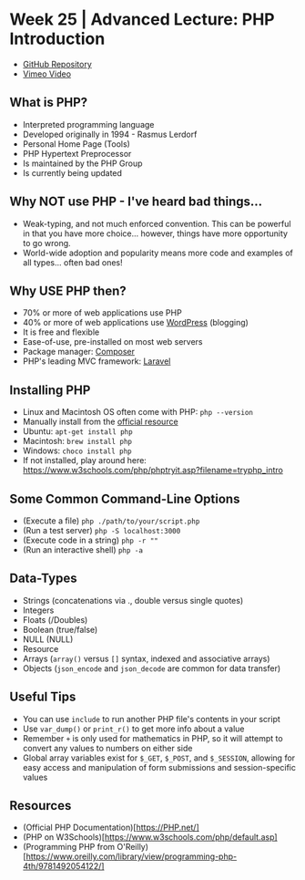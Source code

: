 # Week 25 | Advanced Lecture: PHP Introduction
* [GitHub Repository](https://github.com/WarrenUhrich/lighthouse-labs-advanced-lecture-php)
* [Vimeo Video]()

## What is PHP?
* Interpreted programming language
* Developed originally in 1994 - Rasmus Lerdorf
* Personal Home Page (Tools)
* PHP Hypertext Preprocessor
* Is maintained by the PHP Group
* Is currently being updated

## Why NOT use PHP - I've heard bad things...
* Weak-typing, and not much enforced convention. This can be powerful in that you have more choice... however, things have more opportunity to go wrong.
* World-wide adoption and popularity means more code and examples of all types... often bad ones!

## Why USE PHP then?
* 70% or more of web applications use PHP
* 40% or more of web applications use [WordPress](https://WordPress.org/) (blogging)
* It is free and flexible
* Ease-of-use, pre-installed on most web servers
* Package manager: [Composer](https://getcomposer.org/)
* PHP's leading MVC framework: [Laravel](https://laravel.com/)

## Installing PHP
* Linux and Macintosh OS often come with PHP: `php --version`
* Manually install from the [official resource](https://www.php.net/manual/en/install.php)
* Ubuntu: `apt-get install php`
* Macintosh: `brew install php`
* Windows: `choco install php`
* If not installed, play around here: https://www.w3schools.com/php/phptryit.asp?filename=tryphp_intro

## Some Common Command-Line Options
* (Execute a file) `php ./path/to/your/script.php`
* (Run a test server) `php -S localhost:3000`
* (Execute code in a string) `php -r ""`
* (Run an interactive shell) `php -a`

## Data-Types
* Strings (concatenations via ., double versus single quotes)
* Integers
* Floats (/Doubles)
* Boolean (true/false)
* NULL (NULL)
* Resource
* Arrays (`array()` versus `[]` syntax, indexed and associative arrays)
* Objects (`json_encode` and `json_decode` are common for data transfer)

## Useful Tips
* You can use `include` to run another PHP file's contents in your script
* Use `var_dump()` or `print_r()` to get more info about a value
* Remember `+` is only used for mathematics in PHP, so it will attempt to convert any values to numbers on either side
* Global array variables exist for `$_GET`, `$_POST`, and `$_SESSION`, allowing for easy access and manipulation of form submissions and session-specific values

## Resources
* (Official PHP Documentation)[https://PHP.net/]
* (PHP on W3Schools)[https://www.w3schools.com/php/default.asp]
* (Programming PHP from O'Reilly)[https://www.oreilly.com/library/view/programming-php-4th/9781492054122/]